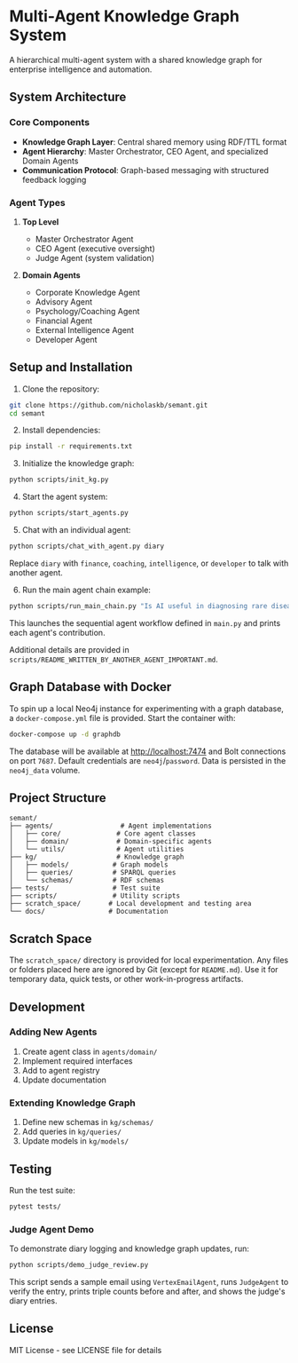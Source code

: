 # Multi-Agent Knowledge Graph System

A hierarchical multi-agent system with a shared knowledge graph for enterprise intelligence and automation.

## System Architecture

### Core Components
- **Knowledge Graph Layer**: Central shared memory using RDF/TTL format
- **Agent Hierarchy**: Master Orchestrator, CEO Agent, and specialized Domain Agents
- **Communication Protocol**: Graph-based messaging with structured feedback logging

### Agent Types
1. **Top Level**
   - Master Orchestrator Agent
   - CEO Agent (executive oversight)
   - Judge Agent (system validation)

2. **Domain Agents**
   - Corporate Knowledge Agent
   - Advisory Agent
   - Psychology/Coaching Agent
   - Financial Agent
   - External Intelligence Agent
   - Developer Agent

## Setup and Installation

1. Clone the repository:
```bash
git clone https://github.com/nicholaskb/semant.git
cd semant
```

2. Install dependencies:
```bash
pip install -r requirements.txt
```

3. Initialize the knowledge graph:
```bash
python scripts/init_kg.py
```

4. Start the agent system:
```bash
python scripts/start_agents.py
```

5. Chat with an individual agent:
```bash
python scripts/chat_with_agent.py diary
```
Replace `diary` with `finance`, `coaching`, `intelligence`, or `developer` to talk with another agent.

6. Run the main agent chain example:
```bash
python scripts/run_main_chain.py "Is AI useful in diagnosing rare diseases?"
```
This launches the sequential agent workflow defined in `main.py` and prints each agent's contribution.

Additional details are provided in `scripts/README_WRITTEN_BY_ANOTHER_AGENT_IMPORTANT.md`.

## Graph Database with Docker

To spin up a local Neo4j instance for experimenting with a graph database, a
`docker-compose.yml` file is provided. Start the container with:

```bash
docker-compose up -d graphdb
```

The database will be available at <http://localhost:7474> and Bolt connections on
port `7687`. Default credentials are `neo4j`/`password`. Data is persisted in the
`neo4j_data` volume.

## Project Structure

```
semant/
├── agents/                 # Agent implementations
│   ├── core/              # Core agent classes
│   ├── domain/            # Domain-specific agents
│   └── utils/             # Agent utilities
├── kg/                    # Knowledge graph
│   ├── models/           # Graph models
│   ├── queries/          # SPARQL queries
│   └── schemas/          # RDF schemas
├── tests/                # Test suite
├── scripts/              # Utility scripts
├── scratch_space/       # Local development and testing area
└── docs/                # Documentation
``` 

## Scratch Space
The `scratch_space/` directory is provided for local experimentation. Any files
or folders placed here are ignored by Git (except for `README.md`). Use it for
temporary data, quick tests, or other work-in-progress artifacts.

## Development

### Adding New Agents
1. Create agent class in `agents/domain/`
2. Implement required interfaces
3. Add to agent registry
4. Update documentation

### Extending Knowledge Graph
1. Define new schemas in `kg/schemas/`
2. Add queries in `kg/queries/`
3. Update models in `kg/models/`

## Testing

Run the test suite:
```bash
pytest tests/
```

### Judge Agent Demo

To demonstrate diary logging and knowledge graph updates, run:

```bash
python scripts/demo_judge_review.py
```

This script sends a sample email using `VertexEmailAgent`, runs `JudgeAgent` to
verify the entry, prints triple counts before and after, and shows the judge's
diary entries.

## License

MIT License - see LICENSE file for details
